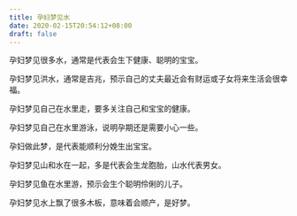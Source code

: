 ```yaml
---
title: 孕妇梦见水
date: 2020-02-15T20:54:12+08:00
draft: false
---
```


孕妇梦见很多水，通常是代表会生下健康、聪明的宝宝。<br>

孕妇梦见洪水，通常是吉兆，预示自己的丈夫最近会有财运或子女将来生活会很幸福。<br>

孕妇梦见自己在水里走，要多关注自己和宝宝的健康。<br>

孕妇梦见自己在水里游泳，说明孕期还是需要小心一些。<br>

孕妇做此梦，是代表能顺利分娩生出宝宝。<br>

孕妇梦见山和水在一起，多是代表会生龙胞胎，山水代表男女。<br>

孕妇梦见鱼在水里游，预示会生个聪明伶俐的儿子。<br>

孕妇梦见水上飘了很多木板，意味着会顺产，是好梦。<br>
